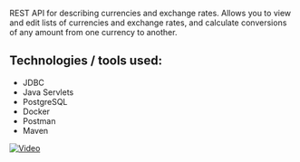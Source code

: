 REST API for describing currencies and exchange rates.
Allows you to view and edit lists of currencies and exchange rates, and calculate conversions of any amount from one
currency to another.

## Technologies / tools used:

- JDBC
- Java Servlets
- PostgreSQL
- Docker
- Postman
- Maven


[![Video](https://img.youtube.com/vi/xIwiPwe23nU/0.jpg)](https://www.youtube.com/watch?v=xIwiPwe23nU)

